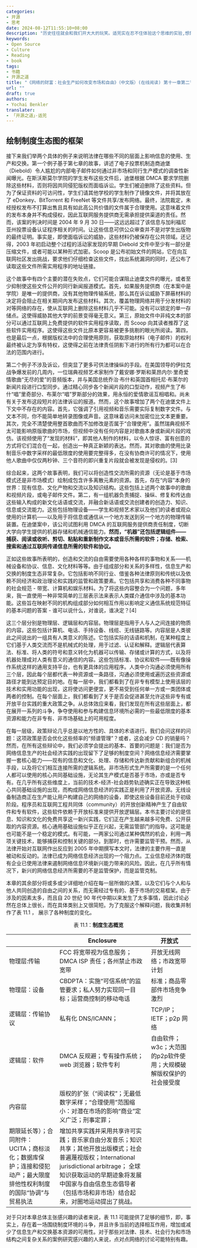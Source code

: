 ```yaml
---
categories:
- 开源
- 思考
date: 2024-08-12T11:55:10+08:00
description: "历史往往就会和我们开大大的玩笑。适兕实在忍不住体验这个思维的实验,想象虚拟的历史，于是尝试花几个月的时间翻译。Enjoy！Happy Reading～"
keywords:
- Open Source
- Culture
- Reading
- book
tags:
- 书籍
- 开源之道
title: "《网络的财富：社会生产如何改变市场和自由》（中文版）(在线阅读) 第十一章第二节"
url: ""
draft: true
authors:
- Yochai Benkler
translater:
- 「开源之道」·适兕
---
```


## 绘制制度生态图的框架

接下来我们举两个具体的例子来说明法律在哪些不同的层面上影响信息的使用、生产和交换。第一个例子基于第七章的故事，讲述了电子投票机制造商迪堡（Diebold）令人尴尬的内部电子邮件如何通过非市场和同行生产模式的调查性新闻曝光。在斯沃斯莫尔学院的学生发布这些文件后，迪堡根据 DMCA 要求学院删除这些材料，否则将因共同侵犯版权而面临诉讼。学生们被迫删除了这些资料。但为了保证资料的可访问性，学生们请其他学校的学生制作了镜像文件，并将其放在了 eDonkey、BitTorrent 和 FreeNet 等文件共享/发布网络。最终，法院裁定，未经授权发布不打算出售且具有如此高公共价值的文件属于合理使用。这意味着文件的发布本身并不构成侵权，因此互联网服务提供商无需承担提供渠道的责任。然而，该案的判决时间是 2004 年 9 月 30 日——这远远超过了该信息与加利福尼亚州投票设备认证程序相关的时间。让这些信息可供公众审查并不是对学生出版物的最终证明。事实是，即使面临诉讼的威胁，这些材料仍被保存在公共领域。还记得，2003 年初启动整个过程的活动家发现的早期 Diebold 文件中至少有一部分是压缩文件，或者可能以某种形式加密。Scoop 是公布初始文件的网站，它在向互联网社区发出挑战，要求他们仔细检查这些文件，找出系统漏洞的同时，还公布了读取这些文件所需实用程序的地址链接。

这个故事中有四个主要的潜在失败点，它们可能合谋阻止迪堡文件的曝光，或者至少抑制使这些文件公开的同行新闻报道模式。首先，如果服务提供商（在本案中是学院）是唯一的提供商，没有其他物理传输系统，那么其在诉讼威胁下屏蔽材料的决定将会阻止在相关期间内发布这些材料。其次，覆盖物理网络并用于分发材料的对等网络的存在，使从互联网上删除这些材料几乎不可能。没有可以锁定的单一存储点。这使得威胁其他大学的前景变得毫无意义。第三，原始文件中非纯文本的部分可以通过互联网上免费提供的软件实用程序读取，而 Scoop 向其读者推荐了这些软件实用程序。这使得这些文件比原本更容易被更多挑剔的眼光所阅读。第四，也是最后一点，根据版权法中的合理使用原则，获取原始材料（电子邮件）的权利最终被认定为享有特权，这使得之前在法律责任阴影下进行的所有行为都可以在合法的范围内进行。

第二个例子不涉及诉讼，但突显了更多可供法律操纵的手段。在美国领导的伊拉克战争爆发前的几周内，一位瑞典视频艺术家制作了戴安娜·罗斯和莱昂内尔·里奇爱情歌曲“无尽的爱”的音频版本，并与美国总统乔治·布什和英国首相托尼·布莱尔的新闻片段进行口型同步。通过精心同步各个新闻片段的口型动作，视频产生了布什“唱”里奇部分、布莱尔“唱”罗斯部分的效果，用永恒的爱情歌谣互相唱和。尚未有关于发布这段短片的法律诉讼的报道。然而，这个故事增加了两个在迪堡文件上下文中不存在的内容。首先，它强调了引用视频和音乐需要实际复制数字文件。与文本不同，你不能简单地转录图像或声音。这意味着访问未加密位比文本更重要。其次，完全不清楚使用整首歌曲而不加修改是否属于“合理使用”。虽然瑞典视频不太可能影响原版歌曲的市场，但视频中没有任何内容是对歌曲本身或新闻片段的戏仿。该视频使用了“发现的材料”，即其他人制作的材料，以令人惊讶、富有创意的方式将它们混合在一起，创造出一种真正新颖的表达。然而，其对歌曲的使用比录制音乐中数字采样的最低限度的使用要完整得多，在没有协商许可的情况下，使用他人歌曲中仅仅两秒钟、三个音符的即兴重复片段就会被发现是侵权的。[3]

综合起来，这两个故事表明，我们可以将创造性交流所需的资源（无论是基于市场模式还是非市场模式）绘制成包含许多离散元素的资源。首先，存在“内容”本身的世界：现有信息、文化产物和交流以及知识结构。这些包括上述两个故事中的歌曲和视频片段，或电子邮件文件。第二，有一组机器负责捕捉、操纵、修复和传达由这些输入构成的新文化话语或交流，并融合新话语或交流创建者的创造力、知识、信息或交流能力。这些包括物理设备——学生和视频艺术家以及他们的读者或观众使用的计算机——以及用于将信息或通信从一个地方发送到另一个地方的物理传输装置。在迪堡案中，该公司试图利用 DMCA 的互联网服务提供商责任制度，切断大学向学生提供的机器存储和机械通信能力。**然而，“机器”还包括逻辑组件——捕获、阅读或收听、剪切、粘贴和重新制作文本或音乐所需的软件；存储、检索、搜索和通过互联网传递信息所需的软件和协议。**

正如这些故事所表明的，创造和交流的自由需要使用各种各样的事物和关系——机械设备和协议、信息、文化材料等等。由于组成部分和关系的多样性，信息生产和交换的制度生态非常复杂。它包括影响不同行业、借鉴各种法律原则和传统以及依赖不同经济和政治理论和实践的监管和政策要素。它包括共享和消费各种不同事物的社会规范 - 带宽、计算机和娱乐材料。为了将这些内容整合为一个问题，多年来，我一直使用一种非常简单的三层表示法来表示人类媒介通信中涉及的基本功能。这些旨在映射不同的机构组成部分如何相互作用以影响定义通信系统规范特征的基本问题的答案 - 谁可以说什么，对谁说，谁决定？[4]

这三个层分别是物理层、逻辑层和内容层。物理层是指用于人与人之间连接的物质的内容。这些包括计算机、电话、手持设备、线缆、无线链路等。内容层是人类彼此之间说出的一组具有人类意义的陈述。它包括实际的话语和机制，在某种程度上它们基于人类交流而不是机械式的处理，用于过滤、认证和解释。逻辑层代表算法、标准、将人类的符号和意义转化为机器可以传输、存储或计算的方式，以及将机器处理成对人类有意义的通信的内容。这些包括标准、协议和软件——既有像操作系统这样的通用支持平台，也有更具体的应用程序。人类中介沟通必须使用所有三个层，因此每个层都代表一种资源或一条路径，沟通必须使用或遍历这些资源或路径才能到达预定目的地。在每一层中，我们都看到了在非专有模型上使用该层的技术和实用功能的出现，这将使访问更便宜，更不易受到任何单一方或一类团体或两者的控制。在每个层面上，我们都看到了关于是否会促进甚至允许这些非专有或开放平台实践的重大政策之争。从总体效应来看，我们发现在所有这些层面上，都在展开一系列的斗争，争夺使用和参与构建信息环境所必需的一些最低限度的基本资源和能力在非专有、非市场基础上的可用程度。

在每一层级，政策辩论几乎总是以地方性的、具体的术语进行。我们会问这样的问题：这项政策是否会优化这些频率的“频谱管理”？或者，这会减少 CD 的销量吗？然而，在所有这些辩论中，我们必须学会提出的基本、首要的问题是：我们是否为网络信息生产的社会经济实践的出现留下了足够的制度空间？网络信息经济需要掌握一套核心能力——现有的信息和文化、处理、存储和传达新贡献和新组合的机械手段，以及将它们相互连接所需的逻辑系统。非市场形式生产所需要的是一个任何人都可以使用的核心共同基础设施，无论其生产模式是否基于市场，亦或是否专有。在几乎所有这些维度上，当前的技术-经济-社会趋势轨迹确实正在导致这种核心共同基础设施的出现，而构成网络信息经济的实践正是利用了开放资源。无线设备制造商正在生产能让用户构建自己的网络的设备，即使这些设备目前还处于初级阶段。程序员和互联网工程共同体（community）的开放创新精神产生了自由软件和专有软件，这些软件依赖于开放标准来提供开放逻辑层。本书主要讨论的是信息、知识和文化的免费共享这一新兴实践，它们正在产生越来越多可免费、公开获取的内容资源。核心通用基础设施似乎正在兴起，无需监管部门的指导。这可能是也可能不是一个稳定的模式。有可能，一两家公司通过某种偶然的机会，利用一两项关键技术，能够捕获和控制关键的部分。到那时，也许需要监管干预。然而，从法律开始对互联网作出反应到 2005 年中期撰写本文时，法律的主要作用一直是被动和反动的。法律已成为网络信息经济出现的一个阻力点。工业信息经济体的既有企业已使用法律来遏制网络信息环境新兴能力带来的风险。因此，在几乎所有情况下，新兴的网络信息经济所需要的不是监管保护，而是监管克制。

本章的其余部分将或多或少详细地介绍在每一层所做的决策，以及它们与个人和与他人共同创造的自由之间的关系，而无需经过专有的、基于市场的交易框架。由于涉及的因素太多，而且自 20 世纪 90 年代中期以来发生了太多事情，因此讨论必然在总体上很长，而在具体类别上又很简短。为了克服这个解释问题，我收集并制作了表 11.1 ， 展示了各种制度的变化。


<center>表 11.1：<strong>制度生态概览</strong></center>

|  |  Enclosure  | 开放式     | 
| ----- | -------- | ----------- |
|物理层:传输  | FCC 将宽带视为信息服务； DMCA ISP 责任；各州禁止市政宽带 |  开放无线网络；市政宽带计划| 
| 物理层：设备 | CBDPTA：实施“可信系统”的监管要求；私人努力实现同一目标；运营商控制的移动电话  |标准；商品零部件市场竞争激烈 | 
|逻辑层：传输协议 |私有化 DNS/ICANN；  | TCP/IP；IETF；p2p 网络| 
|逻辑层：软件  | DMCA 反规避；专有操作系统；web 浏览器；软件专利 |自由软件；w3c；大范围的p2p软件使用；大规模破解版权保护的社会接受度 | 
| 内容层 |版权的扩张（“阅读权”；无最低数字采样；“合理使用”范围缩小：对潜在市场的影响“商业”定义广泛；刑事定罪；
期限延长等）；合同附件：UCITA；商标淡化；数据库保护；连接和侵犯动产；最大限度排他性权利制度的国际“协调”与贸易执法  |增加共享实践并采用共享许可实践；音乐家自由分发音乐；知识共享；其他开放出版模式；社会普遍蔑视版权；International jurisdictional arbitrage； 全球知识获取运动的早期迹象将发展中国家与自由信息生态倡导者（包括市场和非市场）结合起来，对圈地运动提出了挑战。| 

对于只对本章总体主张感兴趣的读者来说，表 11.1 可能提供了足够的细节，即，事实上，存在着一场围绕制度环境的斗争，并且许多当前的选择相互作用，增加或减少了信息生产和交换基本资源的可用性。对于那些对法律、技术、社会行为和市场结构之间复杂关系的案例研究感兴趣的人来说，点对点网络的讨论可能特别有趣。


